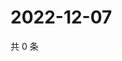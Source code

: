 # 2022-12-07

共 0 条

<!-- BEGIN WEIBO -->
<!-- 最后更新时间 Wed Dec 07 2022 00:20:37 GMT+0800 (China Standard Time) -->

<!-- END WEIBO -->
